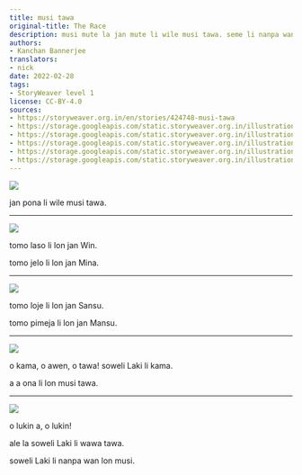 ```yaml
---
title: musi tawa
original-title: The Race
description: musi mute la jan mute li wile musi tawa. seme li nanpa wan.
authors:
- Kanchan Bannerjee
translators:
- nick
date: 2022-02-28
tags:
- StoryWeaver level 1
license: CC-BY-4.0
sources:
- https://storyweaver.org.in/en/stories/424748-musi-tawa
- https://storage.googleapis.com/static.storyweaver.org.in/illustration_crops/34946/size7/ceca7936a6bedc26962156b9ad4fce70.jpg
- https://storage.googleapis.com/static.storyweaver.org.in/illustration_crops/34947/size7/3a8f7542b6a1b0f524a47811dc0e9cb6.jpg
- https://storage.googleapis.com/static.storyweaver.org.in/illustration_crops/34948/size7/9510e814c35eb30f7b43638ccc340502.jpg
- https://storage.googleapis.com/static.storyweaver.org.in/illustration_crops/34949/size7/649fe2dd4df693be34e4e290a8e5bce3.jpg
- https://storage.googleapis.com/static.storyweaver.org.in/illustration_crops/34950/size7/075b5b5648dc793f38b55a0439b47774.jpg
---
```


![](https://storage.googleapis.com/static.storyweaver.org.in/illustration_crops/34946/size7/ceca7936a6bedc26962156b9ad4fce70.jpg)

jan pona li wile musi tawa.

---

![](https://storage.googleapis.com/static.storyweaver.org.in/illustration_crops/34947/size7/3a8f7542b6a1b0f524a47811dc0e9cb6.jpg)

tomo laso li lon jan Win.

tomo jelo li lon jan Mina.

---

![](https://storage.googleapis.com/static.storyweaver.org.in/illustration_crops/34948/size7/9510e814c35eb30f7b43638ccc340502.jpg)

tomo loje li lon jan Sansu.

tomo pimeja li lon jan Mansu.

---

![](https://storage.googleapis.com/static.storyweaver.org.in/illustration_crops/34949/size7/649fe2dd4df693be34e4e290a8e5bce3.jpg)

o kama, o awen, o tawa! soweli Laki li kama.

a a ona li lon musi tawa.

---

![](https://storage.googleapis.com/static.storyweaver.org.in/illustration_crops/34950/size7/075b5b5648dc793f38b55a0439b47774.jpg)

o lukin a, o lukin!

ale la soweli Laki li wawa tawa.

soweli Laki li nanpa wan lon musi.
